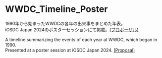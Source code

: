 # WWDC_Timeline_Poster
1990年から始まったWWDCの各年の出来事をまとめた年表。  
iOSDC Japan 2024のポスターセッションにて掲載。[(プロポーザル)](https://fortee.jp/iosdc-japan-2024/proposal/bc5a0168-cfa2-4717-a7ea-1cdf2e4593f0)  

A timeline summarizing the events of each year at WWDC, which began in 1990.  
Presented at a poster session at iOSDC Japan 2024. [(Proposal)](https://fortee.jp/iosdc-japan-2024/proposal/bc5a0168-cfa2-4717-a7ea-1cdf2e4593f0)
